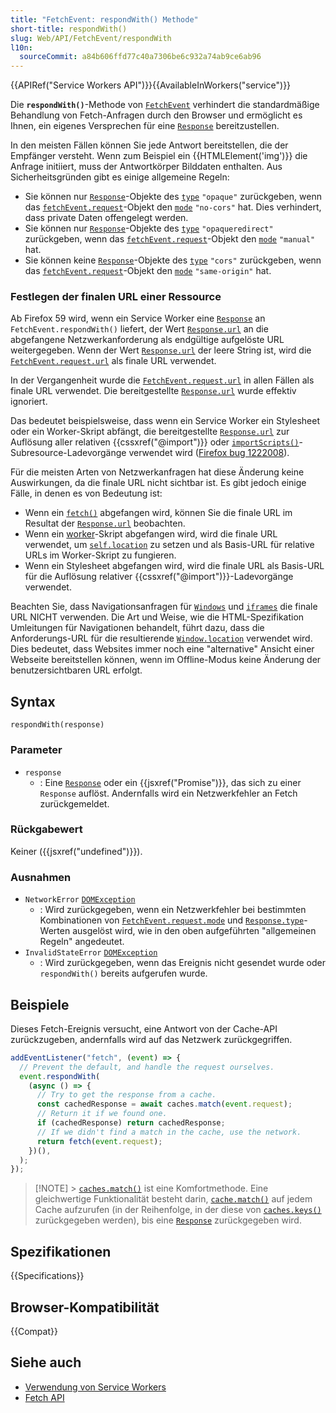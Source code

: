 ```yaml
---
title: "FetchEvent: respondWith() Methode"
short-title: respondWith()
slug: Web/API/FetchEvent/respondWith
l10n:
  sourceCommit: a84b606ffd77c40a7306be6c932a74ab9ce6ab96
---
```


{{APIRef("Service Workers API")}}{{AvailableInWorkers("service")}}

Die **`respondWith()`**-Methode von [`FetchEvent`](/de/docs/Web/API/FetchEvent) verhindert die standardmäßige Behandlung von Fetch-Anfragen durch den Browser und ermöglicht es Ihnen, ein eigenes Versprechen für eine [`Response`](/de/docs/Web/API/Response) bereitzustellen.

In den meisten Fällen können Sie jede Antwort bereitstellen, die der Empfänger versteht. Wenn zum Beispiel ein {{HTMLElement('img')}} die Anfrage initiiert, muss der Antwortkörper Bilddaten enthalten. Aus Sicherheitsgründen gibt es einige allgemeine Regeln:

- Sie können nur [`Response`](/de/docs/Web/API/Response)-Objekte des [`type`](/de/docs/Web/API/Response/type) `"opaque"` zurückgeben, wenn das [`fetchEvent.request`](/de/docs/Web/API/FetchEvent/request)-Objekt den [`mode`](/de/docs/Web/API/Request/mode) `"no-cors"` hat. Dies verhindert, dass private Daten offengelegt werden.
- Sie können nur [`Response`](/de/docs/Web/API/Response)-Objekte des [`type`](/de/docs/Web/API/Response/type) `"opaqueredirect"` zurückgeben, wenn das [`fetchEvent.request`](/de/docs/Web/API/FetchEvent/request)-Objekt den [`mode`](/de/docs/Web/API/Request/mode) `"manual"` hat.
- Sie können keine [`Response`](/de/docs/Web/API/Response)-Objekte des [`type`](/de/docs/Web/API/Response/type) `"cors"` zurückgeben, wenn das [`fetchEvent.request`](/de/docs/Web/API/FetchEvent/request)-Objekt den [`mode`](/de/docs/Web/API/Request/mode) `"same-origin"` hat.

### Festlegen der finalen URL einer Ressource

Ab Firefox 59 wird, wenn ein Service Worker eine [`Response`](/de/docs/Web/API/Response) an `FetchEvent.respondWith()` liefert, der Wert [`Response.url`](/de/docs/Web/API/Response/url) an die abgefangene Netzwerkanforderung als endgültige aufgelöste URL weitergegeben. Wenn der Wert [`Response.url`](/de/docs/Web/API/Response/url) der leere String ist, wird die [`FetchEvent.request.url`](/de/docs/Web/API/Request/url) als finale URL verwendet.

In der Vergangenheit wurde die [`FetchEvent.request.url`](/de/docs/Web/API/Request/url) in allen Fällen als finale URL verwendet. Die bereitgestellte [`Response.url`](/de/docs/Web/API/Response/url) wurde effektiv ignoriert.

Das bedeutet beispielsweise, dass wenn ein Service Worker ein Stylesheet oder ein Worker-Skript abfängt, die bereitgestellte [`Response.url`](/de/docs/Web/API/Response/url) zur Auflösung aller relativen {{cssxref("@import")}} oder [`importScripts()`](/de/docs/Web/API/WorkerGlobalScope/importScripts)-Subresource-Ladevorgänge verwendet wird ([Firefox bug 1222008](https://bugzil.la/1222008)).

Für die meisten Arten von Netzwerkanfragen hat diese Änderung keine Auswirkungen, da die finale URL nicht sichtbar ist. Es gibt jedoch einige Fälle, in denen es von Bedeutung ist:

- Wenn ein [`fetch()`](/de/docs/Web/API/Window/fetch) abgefangen wird, können Sie die finale URL im Resultat der [`Response.url`](/de/docs/Web/API/Response/url) beobachten.
- Wenn ein [worker](/de/docs/Web/API/Web_Workers_API)-Skript abgefangen wird, wird die finale URL verwendet, um [`self.location`](/de/docs/Web/API/WorkerGlobalScope/location) zu setzen und als Basis-URL für relative URLs im Worker-Skript zu fungieren.
- Wenn ein Stylesheet abgefangen wird, wird die finale URL als Basis-URL für die Auflösung relativer {{cssxref("@import")}}-Ladevorgänge verwendet.

Beachten Sie, dass Navigationsanfragen für [`Windows`](/de/docs/Web/API/Window) und [`iframes`](/de/docs/Web/API/HTMLIFrameElement) die finale URL NICHT verwenden. Die Art und Weise, wie die HTML-Spezifikation Umleitungen für Navigationen behandelt, führt dazu, dass die Anforderungs-URL für die resultierende [`Window.location`](/de/docs/Web/API/Window/location) verwendet wird. Dies bedeutet, dass Websites immer noch eine "alternative" Ansicht einer Webseite bereitstellen können, wenn im Offline-Modus keine Änderung der benutzersichtbaren URL erfolgt.

## Syntax

```js-nolint
respondWith(response)
```

### Parameter

- `response`
  - : Eine [`Response`](/de/docs/Web/API/Response) oder ein {{jsxref("Promise")}}, das sich zu einer `Response` auflöst. Andernfalls wird ein Netzwerkfehler an Fetch zurückgemeldet.

### Rückgabewert

Keiner ({{jsxref("undefined")}}).

### Ausnahmen

- `NetworkError` [`DOMException`](/de/docs/Web/API/DOMException)
  - : Wird zurückgegeben, wenn ein Netzwerkfehler bei bestimmten Kombinationen von [`FetchEvent.request.mode`](/de/docs/Web/API/Request/mode) und [`Response.type`](/de/docs/Web/API/Response/type)-Werten ausgelöst wird, wie in den oben aufgeführten "allgemeinen Regeln" angedeutet.
- `InvalidStateError` [`DOMException`](/de/docs/Web/API/DOMException)
  - : Wird zurückgegeben, wenn das Ereignis nicht gesendet wurde oder `respondWith()` bereits aufgerufen wurde.

## Beispiele

Dieses Fetch-Ereignis versucht, eine Antwort von der Cache-API zurückzugeben, andernfalls wird auf das Netzwerk zurückgegriffen.

```js
addEventListener("fetch", (event) => {
  // Prevent the default, and handle the request ourselves.
  event.respondWith(
    (async () => {
      // Try to get the response from a cache.
      const cachedResponse = await caches.match(event.request);
      // Return it if we found one.
      if (cachedResponse) return cachedResponse;
      // If we didn't find a match in the cache, use the network.
      return fetch(event.request);
    })(),
  );
});
```

> [!NOTE] > [`caches.match()`](/de/docs/Web/API/CacheStorage/match) ist eine Komfortmethode. Eine gleichwertige Funktionalität besteht darin, [`cache.match()`](/de/docs/Web/API/Cache/match) auf jedem Cache aufzurufen (in der Reihenfolge, in der diese von [`caches.keys()`](/de/docs/Web/API/CacheStorage/keys) zurückgegeben werden), bis eine [`Response`](/de/docs/Web/API/Response) zurückgegeben wird.

## Spezifikationen

{{Specifications}}

## Browser-Kompatibilität

{{Compat}}

## Siehe auch

- [Verwendung von Service Workers](/de/docs/Web/API/Service_Worker_API/Using_Service_Workers)
- [Fetch API](/de/docs/Web/API/Fetch_API)

